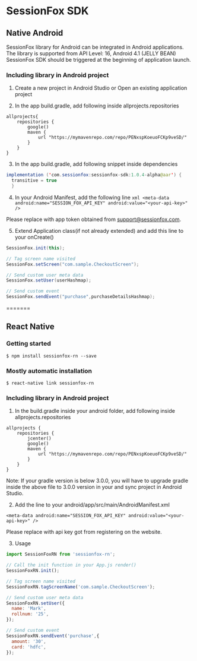 
# SessionFox SDK

## Native Android

SessionFox library for Android can be integrated in Android applications. The library is supported from API Level: 16, Android 4.1 (JELLY BEAN)
SessionFox SDK should be triggered at the beginning of application launch.

### Including library in Android project

1. Create a new project in Android Studio or Open an existing application project

2. In the app build.gradle, add following inside allprojects.repositories

```
allprojects{
    repositories {
        google()
        maven {
            url "https://mymavenrepo.com/repo/PENxspKoeuoFCKp9veSD/"
        }  
    }
}
```

3. In the app build.gradle, add following snippet inside dependencies
```java
implementation ('com.sessionfox:sessionfox-sdk:1.0.4-alpha@aar') {
  transitive = true
  }
```
    
4. In your Android Manifest, add the following line
```xml <meta-data android:name="SESSION_FOX_API_KEY" android:value="<your-api-key>" />```

Please replace  with app token obtained from support@sessionfox.com.

5. Extend Application class(if not already extended) and add this line to your onCreate()
```java
SessionFox.init(this);

// Tag screen name visited
SessionFox.setScreen("com.sample.CheckoutScreen");

// Send custom user meta data
SessionFox.setUser(userHashmap);

// Send custom event
SessionFox.sendEvent("purchase",purchaseDetailsHashmap);
```

=======

## React Native

### Getting started

`$ npm install sessionfox-rn --save`

### Mostly automatic installation

`$ react-native link sessionfox-rn`

### Including library in Android project

1. In the build.gradle inside your android folder, add following inside allprojects.repositories
```
allprojects {
    repositories {
        jcenter()
        google()
        maven {
            url "https://mymavenrepo.com/repo/PENxspKoeuoFCKp9veSD/"
        }
    }
}
```
Note: If your gradle version is below 3.0.0, you will have to upgrade gradle inside the above file to 3.0.0 version in your <Project>and sync project in Android Studio.

2. Add the line to your android/app/src/main/AndroidManifest.xml
``` 
<meta-data android:name="SESSION_FOX_API_KEY" android:value="<your-api-key>" />
```
Please replace with api key got from registering on the website.

3. Usage
```javascript
import SessionFoxRN from 'sessionfox-rn';

// Call the init function in your App.js render()
SessionFoxRN.init();

// Tag screen name visited
SessionFoxRN.tagScreenName('com.sample.CheckoutScreen');

// Send custom user meta data
SessionFoxRN.setUser({
  name: 'Mark',
  rollnum: '25',
});

// Send custom event
SessionFoxRN.sendEvent('purchase',{
  amount: '30',
  card: 'hdfc',
});
```
  

